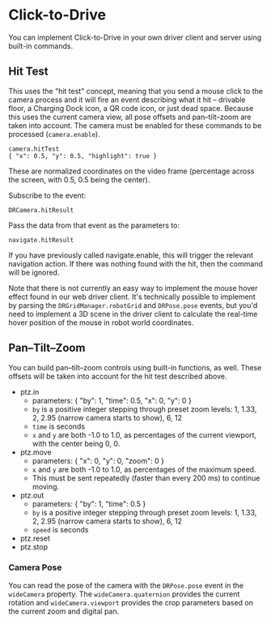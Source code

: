 # Click-to-Drive

You can implement Click-to-Drive in your own driver client and server using built-in commands.

## Hit Test

This uses the "hit test" concept, meaning that you send a mouse click to the camera process and it will fire an event describing what it hit – drivable floor, a Charging Dock icon, a QR code icon, or just dead space. Because this uses the current camera view, all pose offsets and pan–tilt–zoom are taken into account. The camera must be enabled for these commands to be processed (`camera.enable`).

    camera.hitTest
    { "x": 0.5, "y": 0.5, "highlight": true }

These are normalized coordinates on the video frame (percentage across the screen, with 0.5, 0.5 being the center).

Subscribe to the event:

    DRCamera.hitResult
	
Pass the data from that event as the parameters to:

    navigate.hitResult

If you have previously called navigate.enable, this will trigger the relevant navigation action. If there was nothing found with the hit, then the command will be ignored.

Note that there is not currently an easy way to implement the mouse hover effect found in our web driver client. It's technically possible to implement by parsing the `DRGridManager.robotGrid` and `DRPose.pose` events, but you'd need to implement a 3D scene in the driver client to calculate the real-time hover position of the mouse in robot world coordinates.

## Pan–Tilt–Zoom

You can build pan–tilt–zoom controls using built-in functions, as well. These offsets will be taken into account for the hit test described above.

- ptz.in
  - parameters: { "by": 1, "time": 0.5, "x": 0, "y": 0 }
  - `by` is a positive integer stepping through preset zoom levels: 1, 1.33, 2, 2.95 (narrow camera starts to show), 6, 12
  - `time` is seconds
  - `x` and `y` are both -1.0 to 1.0, as percentages of the current viewport, with the center being 0, 0.
- ptz.move
  - parameters: { "x": 0, "y": 0, "zoom": 0 }
  - `x` and `y` are both -1.0 to 1.0, as percentages of the maximum speed.
  - This must be sent repeatedly (faster than every 200 ms) to continue moving.
- ptz.out
  - parameters: { "by": 1, "time": 0.5 }
  - `by` is a positive integer stepping through preset zoom levels: 1, 1.33, 2, 2.95 (narrow camera starts to show), 6, 12
  - `speed` is seconds
- ptz.reset
- ptz.stop

### Camera Pose

You can read the pose of the camera with the `DRPose.pose` event in the `wideCamera` property. The `wideCamera.quaternion` provides the current rotation and `wideCamera.viewport` provides the crop parameters based on the current zoom and digital pan.
